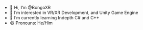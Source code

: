 - 👋 Hi, I’m @BongoXR
- 👀 I’m interested in VR/XR Development, and Unity Game Engine
- 🌱 I’m currently learning Indepth C# and C++
- 😄 Pronouns: He/Him
